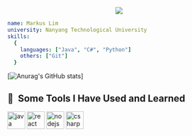 <p align="center">
  <img src="https://capsule-render.vercel.app/api?text=Welcome to my Github!🌱&animation=fadeIn&type=waving&color=gradient&height=100"/>
</p>

```yaml
name: Markus Lim 
university: Nanyang Technological University 
skills: 
  {
    languages: ["Java", "C#", "Python"]
    others: ["Git"]
  }
```

[![Anurag's GitHub stats](https://github-readme-stats.vercel.app/api?username=mcxpm&show_icons=true&theme=synthwave)]

<h2> 🚀 &nbsp;Some Tools I Have Used and Learned</h2>
<p align="left">
  <img src="https://cdn.jsdelivr.net/gh/devicons/devicon/icons/java/java-original.svg" alt="java" width="40" height="40"/>
  <img src="https://cdn.jsdelivr.net/gh/devicons/devicon/icons/python/python-original.svg" alt="react" width="40" height="40"/>
  <img src="https://cdn.jsdelivr.net/gh/devicons/devicon/icons/nodejs/nodejs-original.svg" alt="nodejs" width="40" height="40"/>
  <img src="https://cdn.jsdelivr.net/npm/simple-icons@3.13.0/icons/csharp.svg" alt="csharp" width="40" height="40"/>
</p>
<!--
**mcxpm/mcxpm** is a ✨ _special_ ✨ repository because its `README.md` (this file) appears on your GitHub profile.

Here are some ideas to get you started:

- 🔭 I’m currently working on ...
- 🌱 I’m currently learning ...
- 👯 I’m looking to collaborate on ...
- 🤔 I’m looking for help with ...
- 💬 Ask me about ...
- 📫 How to reach me: ...
- 😄 Pronouns: ...
- ⚡ Fun fact: ...
-->

